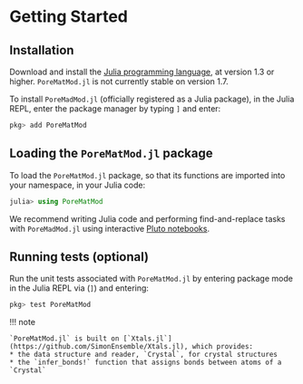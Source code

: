 # Getting Started

## Installation

Download and install the [Julia programming language](https://julialang.org/), at version 1.3 or higher.
`PoreMatMod.jl` is not currently stable on version 1.7.

To install `PoreMadMod.jl` (officially registered as a Julia package), in the Julia REPL, enter the package manager by typing `]` and enter:

```julia
pkg> add PoreMatMod
```

## Loading the `PoreMatMod.jl` package

To load the `PoreMatMod.jl` package, so that its functions are imported into your namespace, in your Julia code:

```julia
julia> using PoreMatMod
```

We recommend writing Julia code and performing find-and-replace tasks with `PoreMadMod.jl` using interactive [Pluto notebooks](https://github.com/fonsp/Pluto.jl).

## Running tests (optional)

Run the unit tests associated with `PoreMatMod.jl` by entering package mode in the Julia REPL via (`]`) and entering:

```julia
pkg> test PoreMatMod
```

!!! note

    `PoreMatMod.jl` is built on [`Xtals.jl`](https://github.com/SimonEnsemble/Xtals.jl), which provides:
    * the data structure and reader, `Crystal`, for crystal structures 
    * the `infer_bonds!` function that assigns bonds between atoms of a `Crystal`

